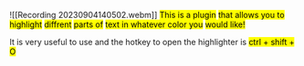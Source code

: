 
![[Recording 20230904140502.webm]]
<mark class="hltr-red">This is a plugin</mark> <mark class="hltr-green">that allows you to highlight</mark> <mark class="hltr-purple">diffrent</mark> <mark class="hltr-blue">parts of</mark> <mark class="hltr-pink">text in whatever color you</mark> <mark class="hltr-yellow">would like!</mark>

It is very useful to use and the hotkey to open the highlighter is <mark class="hltr-blue">ctrl + shift + O</mark>
